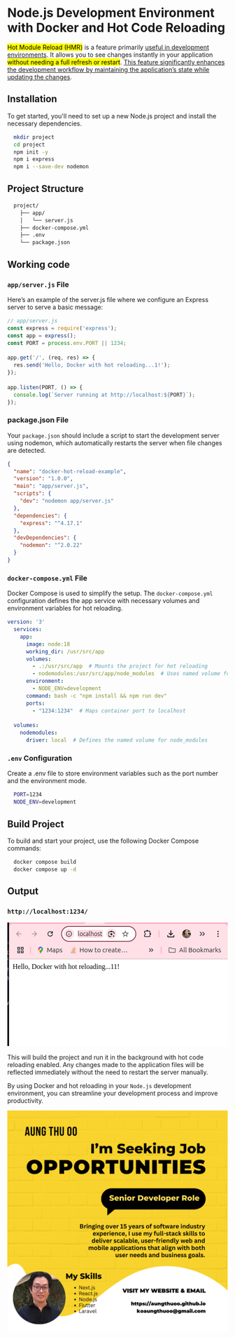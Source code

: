 # Node.js Development Environment with Docker and Hot Code Reloading
<mark>Hot Module Reload (HMR)</mark> is a feature primarily <u>useful in development environments</u>. It allows you to see changes instantly in your application <mark>without needing a full refresh or restart</mark>. <u>This feature significantly enhances the development workflow by maintaining the application’s state while updating the changes</u>.

## Installation
To get started, you'll need to set up a new Node.js project and install the necessary dependencies.

```sh
  mkdir project
  cd project
  npm init -y 
  npm i express 
  npm i --save-dev nodemon 
```


## Project Structure
```sh
  project/
    ├── app/
    │   └── server.js
    ├── docker-compose.yml
    ├── .env
    └── package.json
```
<div style="page-break-after: always;"></div>

## Working code 

### `app/server.js` File
Here’s an example of the server.js file where we configure an Express server to serve a basic message:

```js
// app/server.js
const express = require('express');
const app = express();
const PORT = process.env.PORT || 1234;

app.get('/', (req, res) => {
  res.send('Hello, Docker with hot reloading...1!');
});

app.listen(PORT, () => {
  console.log(`Server running at http://localhost:${PORT}`);
});
```
<div style="page-break-after: always;"></div>

### package.json File
Your `package.json` should include a script to start the development server using nodemon, which automatically restarts the server when file changes are detected.

```json
{
  "name": "docker-hot-reload-example",
  "version": "1.0.0",
  "main": "app/server.js",
  "scripts": {
    "dev": "nodemon app/server.js"
  },
  "dependencies": {
    "express": "^4.17.1"
  },
  "devDependencies": {
    "nodemon": "^2.0.22"
  }
}
```

<div style="page-break-after: always;"></div>

### `docker-compose.yml` File
Docker Compose is used to simplify the setup. The `docker-compose.yml` configuration defines the app service with necessary volumes and environment variables for hot reloading.

```yaml
version: '3'
  services:
    app:
      image: node:18
      working_dir: /usr/src/app
      volumes:
        - .:/usr/src/app  # Mounts the project for hot reloading
        - nodemodules:/usr/src/app/node_modules  # Uses named volume for node_modules
      environment:
        - NODE_ENV=development
      command: bash -c "npm install && npm run dev"
      ports:
        - "1234:1234"  # Maps container port to localhost

  volumes:
    nodemodules:
      driver: local  # Defines the named volume for node_modules
```
<div style="page-break-after: always;"></div>


### `.env` Configuration
Create a .env file to store environment variables such as the port number and the environment mode.

```sh
  PORT=1234
  NODE_ENV=development
```

<div style="page-break-after: always;"></div>



## Build Project
To build and start your project, use the following Docker Compose commands:

```sh
  docker compose build
  docker compose up -d
```


<div style="page-break-after: always;"></div>

## Output 
### `http://localhost:1234/`

![](./images/img-001.png)


<div style="page-break-after: always;"></div>


This will build the project and run it in the background with hot code reloading enabled. Any changes made to the application files will be reflected immediately without the need to restart the server manually.

By using Docker and hot reloading in your `Node.js` development environment, you can streamline your development process and improve productivity.

<div style="page-break-after: always;"></div>

![](../../assets/ads/img-001.png)

